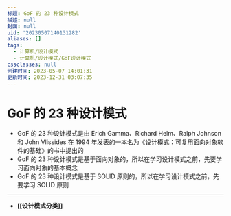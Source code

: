 ```yaml
---
标题: GoF 的 23 种设计模式
描述: null
封面: null
uid: '20230507140131282'
aliases: []
tags:
  - 计算机/设计模式
  - 计算机/设计模式/GoF设计模式
cssclasses: null
创建时间: 2023-05-07 14:01:31
更新时间: 2023-12-31 03:07:35
---
```


# GoF 的 23 种设计模式

- GoF 的 23 种设计模式是由 Erich Gamma、Richard Helm、Ralph Johnson 和 John Vlissides 在 1994 年发表的一本名为《设计模式：可复用面向对象软件的基础》的书中提出的
- GoF 的 23 种设计模式是基于面向对象的，所以在学习设计模式之前，先要学习面向对象的基本概念
- GoF 的 23 种设计模式是基于 SOLID 原则的，所以在学习设计模式之前，先要学习 SOLID 原则
---

- **[[设计模式分类]]**
